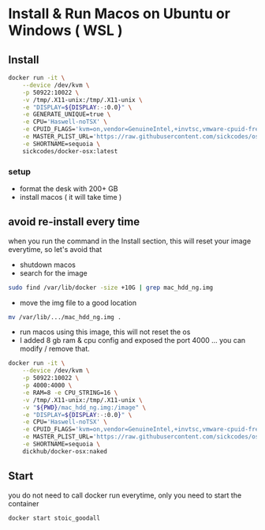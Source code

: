 # Install & Run Macos on Ubuntu or Windows ( WSL )
## Install 
```bash
docker run -it \
    --device /dev/kvm \
    -p 50922:10022 \
    -v /tmp/.X11-unix:/tmp/.X11-unix \
    -e "DISPLAY=${DISPLAY:-:0.0}" \
    -e GENERATE_UNIQUE=true \
    -e CPU='Haswell-noTSX' \
    -e CPUID_FLAGS='kvm=on,vendor=GenuineIntel,+invtsc,vmware-cpuid-freq=on' \
    -e MASTER_PLIST_URL='https://raw.githubusercontent.com/sickcodes/osx-serial-generator/master/config-custom-sonoma.plist' \
    -e SHORTNAME=sequoia \
    sickcodes/docker-osx:latest
```

### setup
  * format the desk with 200+ GB
  * install macos ( it will take time ) 

## avoid re-install every time
when you run the command in the Install section, this will reset your image everytime, so let's avoid that
* shutdown macos
* search for the image
```bash
sudo find /var/lib/docker -size +10G | grep mac_hdd_ng.img
```
* move the img file to a good location
```bash
mv /var/lib/.../mac_hdd_ng.img .
```

* run macos using this image, this will not reset the os
* I added 8 gb ram & cpu config and exposed the port 4000 ... you can modify / remove that.

```bash
docker run -it \
    --device /dev/kvm \
    -p 50922:10022 \
    -p 4000:4000 \
    -e RAM=8 -e CPU_STRING=16 \
    -v /tmp/.X11-unix:/tmp/.X11-unix \
    -v "${PWD}/mac_hdd_ng.img:/image" \
    -e "DISPLAY=${DISPLAY:-:0.0}" \
    -e CPU='Haswell-noTSX' \
    -e CPUID_FLAGS='kvm=on,vendor=GenuineIntel,+invtsc,vmware-cpuid-freq=on' \
    -e MASTER_PLIST_URL='https://raw.githubusercontent.com/sickcodes/osx-serial-generator/master/config-custom-sonoma.plist' \
    -e SHORTNAME=sequoia \
    dickhub/docker-osx:naked
```

## Start
you do not need to call docker run everytime, only you need to start the container
```bash
docker start stoic_goodall
```
